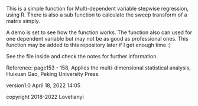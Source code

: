 This is a simple function for Multi-dependent variable stepwise regression, using R. There is also a sub function to calculate the sweep transform of a matrix simply.

A demo is set to see how the function works. The function also can used for one dependent variable but may not be as good as professional ones. This function may be added to this repository later if I get enough time :)

See the file inside and check the notes for further information.

Reference: page153 - 158,  Applies the multi-dimensional statistical analysis, Huixuan Gao, Peking University Press.

version1.0 April 18, 2022 14:05

copyright 2018-2022 Lovetianyi
